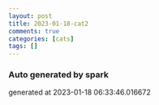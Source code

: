 ```yaml
---
layout: post
title: 2023-01-18-cat2
comments: true
categories: [cats]
tags: []
---
```


### Auto generated by spark
generated at 2023-01-18 06:33:46.016672
